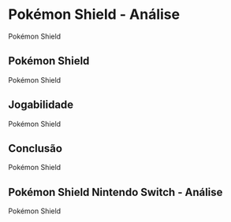---
---

# Pokémon Shield - Análise

Pokémon Shield

## Pokémon Shield

Pokémon Shield

## Jogabilidade

Pokémon Shield

## Conclusão

Pokémon Shield

## Pokémon Shield Nintendo Switch - Análise

Pokémon Shield
